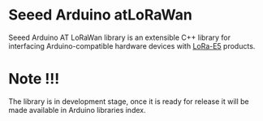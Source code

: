 # Seeed Arduino atLoRaWan
Seeed Arduino AT LoRaWan library is an extensible C++ library for interfacing Arduino-compatible hardware devices with [LoRa-E5](https://www.seeedstudio.com/LoRa-E5-Wireless-Module-p-4745.html) products.


# Note !!!
The library is in development stage, once it is ready for release it will be made available in Arduino libraries index.